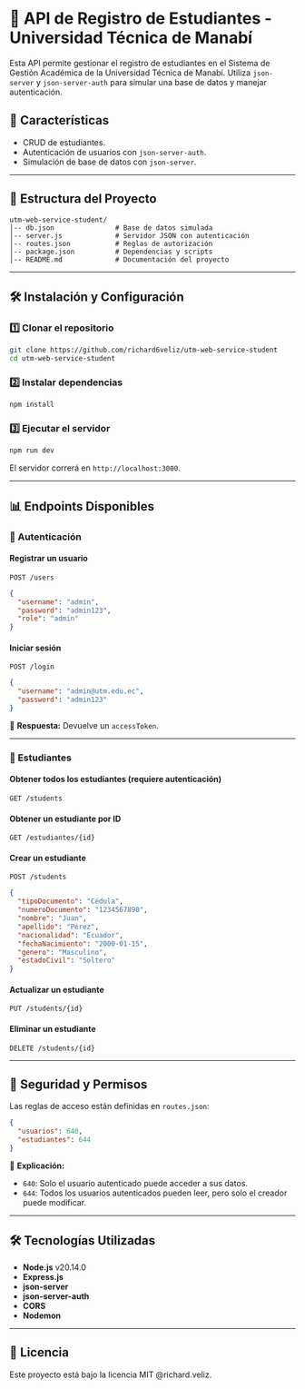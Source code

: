 # 🚀 API de Registro de Estudiantes - Universidad Técnica de Manabí

Esta API permite gestionar el registro de estudiantes en el Sistema de Gestión Académica de la Universidad Técnica de Manabí. Utiliza `json-server` y `json-server-auth` para simular una base de datos y manejar autenticación.

## 📌 Características
- CRUD de estudiantes.
- Autenticación de usuarios con `json-server-auth`.
- Simulación de base de datos con `json-server`.

---

## 📂 Estructura del Proyecto
```
utm-web-service-student/
│-- db.json               # Base de datos simulada
│-- server.js             # Servidor JSON con autenticación
│-- routes.json           # Reglas de autorización
│-- package.json          # Dependencias y scripts
│-- README.md             # Documentación del proyecto
```

---

## 🛠 Instalación y Configuración

### 1️⃣ Clonar el repositorio
```sh
git clone https://github.com/richard6veliz/utm-web-service-student
cd utm-web-service-student
```

### 2️⃣ Instalar dependencias
```sh
npm install
```

### 3️⃣ Ejecutar el servidor
```sh
npm run dev
```

El servidor correrá en `http://localhost:3000`.

---

## 📊 Endpoints Disponibles

### 🔑 Autenticación
#### Registrar un usuario
```http
POST /users
```
```json
{
  "username": "admin",
  "password": "admin123",
  "role": "admin"
}
```

#### Iniciar sesión
```http
POST /login
```
```json
{
  "username": "admin@utm.edu.ec",
  "password": "admin123"
}
```
🔹 **Respuesta:** Devuelve un `accessToken`.

---

### 🏫 Estudiantes
#### Obtener todos los estudiantes (requiere autenticación)
```http
GET /students
```

#### Obtener un estudiante por ID
```http
GET /estudiantes/{id}
```

#### Crear un estudiante
```http
POST /students
```
```json
{
  "tipoDocumento": "Cédula",
  "numeroDocumento": "1234567890",
  "nombre": "Juan",
  "apellido": "Pérez",
  "nacionalidad": "Ecuador",
  "fechaNacimiento": "2000-01-15",
  "genero": "Masculino",
  "estadoCivil": "Soltero"
}
```

#### Actualizar un estudiante
```http
PUT /students/{id}
```

#### Eliminar un estudiante
```http
DELETE /students/{id}
```

---

## 🔐 Seguridad y Permisos
Las reglas de acceso están definidas en `routes.json`:
```json
{
  "usuarios": 640,
  "estudiantes": 644
}
```
🔹 **Explicación:**
- `640`: Solo el usuario autenticado puede acceder a sus datos.
- `644`: Todos los usuarios autenticados pueden leer, pero solo el creador puede modificar.

---

## 🛠 Tecnologías Utilizadas
- **Node.js** v20.14.0
- **Express.js**
- **json-server**
- **json-server-auth**
- **CORS**
- **Nodemon**

---

## 📜 Licencia
Este proyecto está bajo la licencia MIT @richard.veliz.

